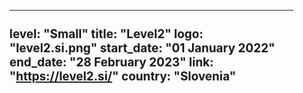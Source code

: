 
---
level: "Small"
title: "Level2"
logo: "level2.si.png"
start_date: "01 January 2022"
end_date: "28 February 2023"
link: "https://level2.si/"
country: "Slovenia"
---
